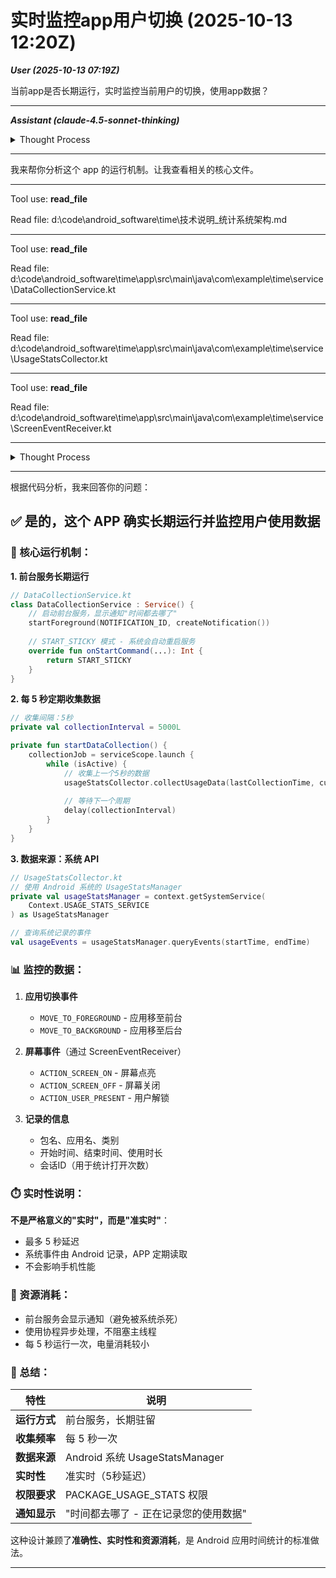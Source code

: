 <!-- Generated by SpecStory -->

<!-- cursor Session ac3ac969-0335-4b85-96de-916878b9541e (2025-10-13 12:20Z) -->

# 实时监控app用户切换 (2025-10-13 12:20Z)

_**User (2025-10-13 07:19Z)**_

当前app是否长期运行，实时监控当前用户的切换，使用app数据？

---

_**Assistant (claude-4.5-sonnet-thinking)**_

<think><details><summary>Thought Process</summary>用户询问当前 app 是否长期运行，实时监控当前用户的切换和使用 app 数据。我需要查看相关的代码文件来理解应用的运行机制。

从项目结构来看，有几个关键文件：
1. DataCollectionService.kt - 数据收集服务
2. UsageStatsCollector.kt - 使用统计收集器
3. ScreenEventReceiver.kt - 屏幕事件接收器
4. 技术说明_统计系统架构.md - 技术文档（当前打开）

我应该先读取这些文件来了解应用的运行机制。</details></think>

---

我来帮你分析这个 app 的运行机制。让我查看相关的核心文件。

---

Tool use: **read_file**

Read file: d:\code\android_software\time\技术说明_统计系统架构.md

---

Tool use: **read_file**

Read file: d:\code\android_software\time\app\src\main\java\com\example\time\service\DataCollectionService.kt

---

Tool use: **read_file**

Read file: d:\code\android_software\time\app\src\main\java\com\example\time\service\UsageStatsCollector.kt

---

Tool use: **read_file**

Read file: d:\code\android_software\time\app\src\main\java\com\example\time\service\ScreenEventReceiver.kt

---

<think><details><summary>Thought Process</summary>好的，现在我已经读取了相关的核心文件。让我总结一下这个 app 的运行机制，回答用户的问题。

从代码和文档中可以看出：

1. **DataCollectionService** - 这是一个前台服务（Foreground Service），使用 `START_STICKY` 模式，会持续运行
2. **收集机制** - 每5秒收集一次数据（`collectionInterval = 5000L`）
3. **数据源** - 使用 Android 系统的 `UsageStatsManager` 来查询应用使用事件
4. **监控方式** - 不是直接实时监控，而是定期（每5秒）查询系统记录的事件
5. **屏幕事件** - 通过 `ScreenEventReceiver` 监听屏幕开关和解锁事件

所以回答用户的问题：
- 是否长期运行？是的，作为前台服务长期运行
- 是否实时监控？不是真正的实时，而是每5秒查询一次系统事件
- 使用什么数据？使用 Android 系统的 UsageStatsManager API 获取应用切换事件</details></think>

---

根据代码分析，我来回答你的问题：

## ✅ 是的，这个 APP 确实长期运行并监控用户使用数据

### 🔧 核心运行机制：

**1. 前台服务长期运行**
```kotlin
// DataCollectionService.kt
class DataCollectionService : Service() {
    // 启动前台服务，显示通知"时间都去哪了"
    startForeground(NOTIFICATION_ID, createNotification())
    
    // START_STICKY 模式 - 系统会自动重启服务
    override fun onStartCommand(...): Int {
        return START_STICKY
    }
}
```

**2. 每 5 秒定期收集数据**
```kotlin
// 收集间隔：5秒
private val collectionInterval = 5000L

private fun startDataCollection() {
    collectionJob = serviceScope.launch {
        while (isActive) {
            // 收集上一个5秒的数据
            usageStatsCollector.collectUsageData(lastCollectionTime, currentTime)
            
            // 等待下一个周期
            delay(collectionInterval)
        }
    }
}
```

**3. 数据来源：系统 API**
```kotlin
// UsageStatsCollector.kt
// 使用 Android 系统的 UsageStatsManager
private val usageStatsManager = context.getSystemService(
    Context.USAGE_STATS_SERVICE
) as UsageStatsManager

// 查询系统记录的事件
val usageEvents = usageStatsManager.queryEvents(startTime, endTime)
```

### 📊 监控的数据：

1. **应用切换事件**
   - `MOVE_TO_FOREGROUND` - 应用移至前台
   - `MOVE_TO_BACKGROUND` - 应用移至后台

2. **屏幕事件**（通过 ScreenEventReceiver）
   - `ACTION_SCREEN_ON` - 屏幕点亮
   - `ACTION_SCREEN_OFF` - 屏幕关闭  
   - `ACTION_USER_PRESENT` - 用户解锁

3. **记录的信息**
   - 包名、应用名、类别
   - 开始时间、结束时间、使用时长
   - 会话ID（用于统计打开次数）

### ⏱️ 实时性说明：

**不是严格意义的"实时"，而是"准实时"**：
- 最多 5 秒延迟
- 系统事件由 Android 记录，APP 定期读取
- 不会影响手机性能

### 🔋 资源消耗：

- 前台服务会显示通知（避免被系统杀死）
- 使用协程异步处理，不阻塞主线程
- 每 5 秒运行一次，电量消耗较小

### 📝 总结：

| 特性 | 说明 |
|------|------|
| **运行方式** | 前台服务，长期驻留 |
| **收集频率** | 每 5 秒一次 |
| **数据来源** | Android 系统 UsageStatsManager |
| **实时性** | 准实时（5秒延迟） |
| **权限要求** | PACKAGE_USAGE_STATS 权限 |
| **通知显示** | "时间都去哪了 - 正在记录您的使用数据" |

这种设计兼顾了**准确性、实时性和资源消耗**，是 Android 应用时间统计的标准做法。

---

